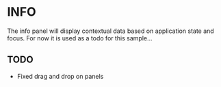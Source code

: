 INFO
===

The info panel will display contextual data based on application state and focus.
For now it is used as a todo for this sample...

TODO
---
  * Fixed drag and drop on panels
